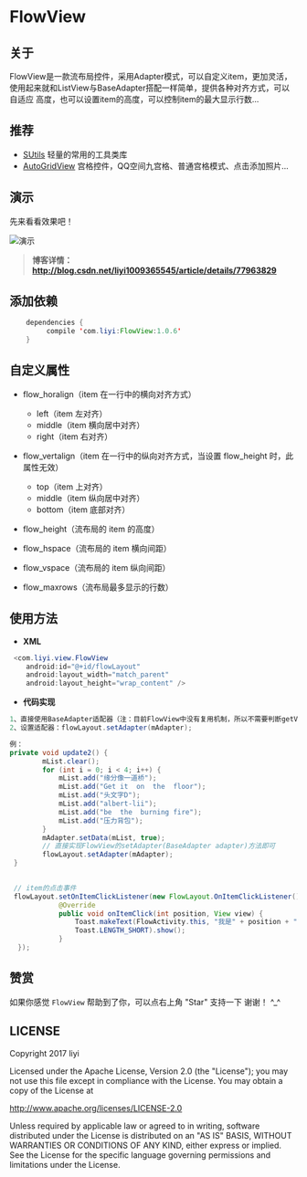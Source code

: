 # FlowView

## 关于
FlowView是一款流布局控件，采用Adapter模式，可以自定义item，更加灵活，使用起来就和ListView与BaseAdapter搭配一样简单，提供各种对齐方式，可以自适应
高度，也可以设置item的高度，可以控制item的最大显示行数...

## 推荐
- [SUtils][SUtils] 轻量的常用的工具类库
- [AutoGridView][AutoGridView] 宫格控件，QQ空间九宫格、普通宫格模式、点击添加照片...

## 演示
先来看看效果吧！  

![演示][demogif]

> **博客详情：http://blog.csdn.net/liyi1009365545/article/details/77963829**

## 添加依赖
```java
    dependencies {
         compile 'com.liyi:FlowView:1.0.6'
    }
```

## 自定义属性
- flow_horalign（item 在一行中的横向对齐方式）  
  - left（item 左对齐）
  - middle（item 横向居中对齐）
  - right（item 右对齐）  
  
- flow_vertalign（item 在一行中的纵向对齐方式，当设置 flow_height 时，此属性无效）  
  - top（item 上对齐）
  - middle（item 纵向居中对齐）
  - bottom（item 底部对齐）  

- flow_height（流布局的 item 的高度）
- flow_hspace（流布局的 item 横向间距）
- flow_vspace（流布局的 item 纵向间距）
- flow_maxrows（流布局最多显示的行数）

## 使用方法
- **XML**
```java
 <com.liyi.view.FlowView
    android:id="@+id/flowLayout"
    android:layout_width="match_parent"
    android:layout_height="wrap_content" />
```

- **代码实现**
```java
1、直接使用BaseAdapter适配器（注：目前FlowView中没有复用机制，所以不需要判断getView（int position，View view，ViewGroup parent）中的view是否为空，进行复用操作）
2、设置适配器：flowLayout.setAdapter(mAdapter);

例：
private void update2() {
        mList.clear();
        for (int i = 0; i < 4; i++) {
            mList.add("缘分像一道桥");
            mList.add("Get it  on  the  floor");
            mList.add("头文字D");
            mList.add("albert-lii");
            mList.add("be  the  burning fire");
            mList.add("压力背包");
        }
        mAdapter.setData(mList, true);
        // 直接实现FlowView的setAdapter(BaseAdapter adapter)方法即可
        flowLayout.setAdapter(mAdapter);
 }
 

 // item的点击事件
 flowLayout.setOnItemClickListener(new FlowLayout.OnItemClickListener() {
            @Override
            public void onItemClick(int position, View view) {
                Toast.makeText(FlowActivity.this, "我是" + position + "号",
                Toast.LENGTH_SHORT).show();
            }
  });
```

## 赞赏
如果你感觉 `FlowView` 帮助到了你，可以点右上角 "Star" 支持一下 谢谢！ ^_^

## LICENSE
Copyright 2017 liyi

Licensed under the Apache License, Version 2.0 (the "License");
you may not use this file except in compliance with the License.
You may obtain a copy of the License at

   http://www.apache.org/licenses/LICENSE-2.0

Unless required by applicable law or agreed to in writing, software
distributed under the License is distributed on an "AS IS" BASIS,
WITHOUT WARRANTIES OR CONDITIONS OF ANY KIND, either express or implied.
See the License for the specific language governing permissions and
limitations under the License.


[SUtils]:https://github.com/albert-lii/SUtils
[AutoGridView]:https://github.com/albert-lii/AutoGridView
[demogif]:https://github.com/albert-lii/FlowView/blob/master/screenshot/flowview.gif

